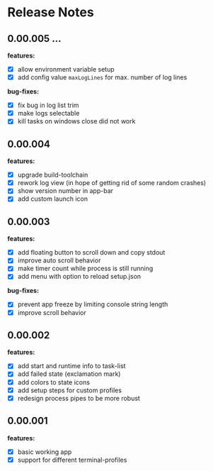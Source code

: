 # Release Notes

## 0.00.005 ...

**features:**
* [x] allow environment variable setup
* [x] add config value `maxLogLines` for max. number of log lines

**bug-fixes:**
* [x] fix bug in log list trim
* [x] make logs selectable
* [x] kill tasks on windows close did not work

## 0.00.004

**features:**
* [x] upgrade build-toolchain
* [x] rework log view (in hope of getting rid of some random crashes)
* [x] show version number in app-bar
* [x] add custom launch icon

## 0.00.003

**features:**
* [x] add floating button to scroll down and copy stdout
* [x] improve auto scroll behavior
* [x] make timer count while process is still running
* [x] add menu with option to reload setup.json

**bug-fixes:**
* [x] prevent app freeze by limiting console string length
* [x] improve scroll behavior

## 0.00.002

**features:**
* [x] add start and runtime info to task-list
* [x] add failed state (exclamation mark)
* [x] add colors to state icons
* [x] add setup steps for custom profiles
* [x] redesign process pipes to be more robust

## 0.00.001

**features:**
* [x] basic working app
* [x] support for different terminal-profiles